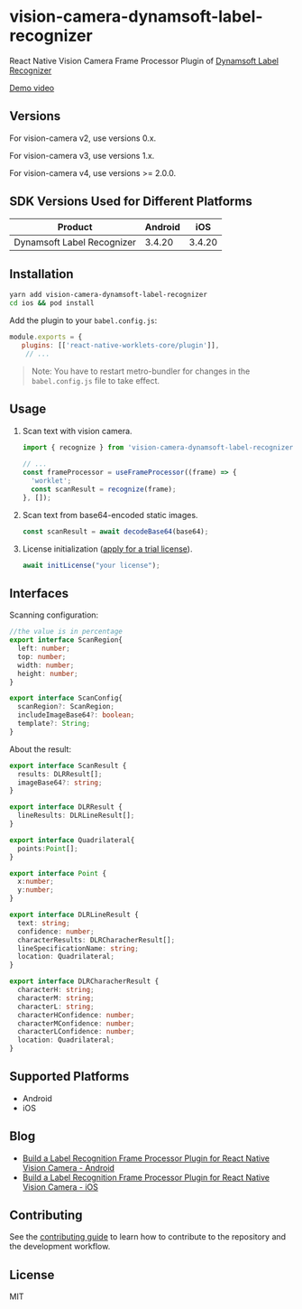 
# vision-camera-dynamsoft-label-recognizer

React Native Vision Camera Frame Processor Plugin of [Dynamsoft Label Recognizer](https://www.dynamsoft.com/label-recognition/overview/)

[Demo video](https://user-images.githubusercontent.com/5462205/204175763-ea23321d-8ae1-40ea-b9ce-209bbe6405bb.mp4)

## Versions

For vision-camera v2, use versions 0.x.

For vision-camera v3, use versions 1.x.

For vision-camera v4, use versions >= 2.0.0.

## SDK Versions Used for Different Platforms

| Product      | Android |    iOS |
| ----------- | ----------- | -----------  |
| Dynamsoft Label Recognizer    | 3.4.20       | 3.4.20     |

## Installation

```sh
yarn add vision-camera-dynamsoft-label-recognizer
cd ios && pod install
```

Add the plugin to your `babel.config.js`:

```js
module.exports = {
   plugins: [['react-native-worklets-core/plugin']],
    // ...
```

> Note: You have to restart metro-bundler for changes in the `babel.config.js` file to take effect.

## Usage

1. Scan text with vision camera.
   
   ```js
   import { recognize } from 'vision-camera-dynamsoft-label-recognizer';
 
   // ...
   const frameProcessor = useFrameProcessor((frame) => {
     'worklet';
     const scanResult = recognize(frame);
   }, []);
   ```
   
2. Scan text from base64-encoded static images.

   ```ts
   const scanResult = await decodeBase64(base64);
   ```

3. License initialization ([apply for a trial license](https://www.dynamsoft.com/customer/license/trialLicense/?product=dcv&package=cross-platform)).

   ```ts
   await initLicense("your license");
   ```

## Interfaces

Scanning configuration:

```ts
//the value is in percentage
export interface ScanRegion{
  left: number;
  top: number;
  width: number;
  height: number;
}

export interface ScanConfig{
  scanRegion?: ScanRegion;
  includeImageBase64?: boolean;
  template?: String;
}
```

About the result:

```ts
export interface ScanResult {
  results: DLRResult[];
  imageBase64?: string;
}

export interface DLRResult {
  lineResults: DLRLineResult[];
}

export interface Quadrilateral{
  points:Point[];
}

export interface Point {
  x:number;
  y:number;
}

export interface DLRLineResult {
  text: string;
  confidence: number;
  characterResults: DLRCharacherResult[];
  lineSpecificationName: string;
  location: Quadrilateral;
}

export interface DLRCharacherResult {
  characterH: string;
  characterM: string;
  characterL: string;
  characterHConfidence: number;
  characterMConfidence: number;
  characterLConfidence: number;
  location: Quadrilateral;
}
```

## Supported Platforms

* Android
* iOS


## Blog

* [Build a Label Recognition Frame Processor Plugin for React Native Vision Camera - Android](https://www.dynamsoft.com/codepool/react-native-vision-camera-label-recognition-plugin-android.html)
* [Build a Label Recognition Frame Processor Plugin for React Native Vision Camera - iOS](https://www.dynamsoft.com/codepool/react-native-vision-camera-label-recognition-plugin-ios.html)

## Contributing

See the [contributing guide](CONTRIBUTING.md) to learn how to contribute to the repository and the development workflow.

## License

MIT
